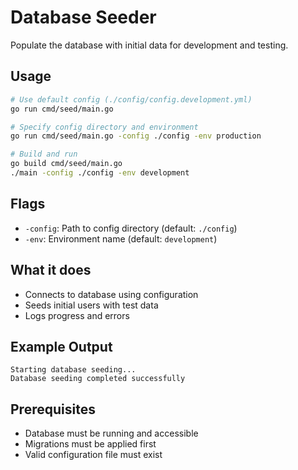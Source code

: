 # Database Seeder

Populate the database with initial data for development and testing.

## Usage

```bash
# Use default config (./config/config.development.yml)
go run cmd/seed/main.go

# Specify config directory and environment
go run cmd/seed/main.go -config ./config -env production

# Build and run
go build cmd/seed/main.go
./main -config ./config -env development
```

## Flags

- `-config`: Path to config directory (default: `./config`)
- `-env`: Environment name (default: `development`)

## What it does

- Connects to database using configuration
- Seeds initial users with test data
- Logs progress and errors

## Example Output

```
Starting database seeding...
Database seeding completed successfully
```

## Prerequisites

- Database must be running and accessible
- Migrations must be applied first
- Valid configuration file must exist 